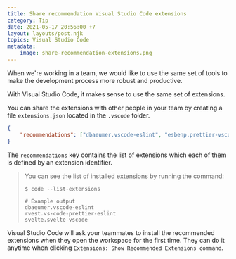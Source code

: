 ```yaml
---
title: Share recommendation Visual Studio Code extensions
category: Tip
date: 2021-05-17 20:56:00 +7
layout: layouts/post.njk
topics: Visual Studio Code
metadata:
    image: share-recommendation-extensions.png
---
```


When we're working in a team, we would like to use the same set of tools to make the development process more robust and productive.

With Visual Studio Code, it makes sense to use the same set of extensions.

You can share the extensions with other people in your team by creating a file `extensions.json` located in the `.vscode` folder.

```json
{
    "recommendations": ["dbaeumer.vscode-eslint", "esbenp.prettier-vscode", "svelte.svelte-vscode"]
}
```

The `recommendations` key contains the list of extensions which each of them is defined by an extension identifier.

> You can see the list of installed extensions by running the command:
>
> ```shell
> $ code --list-extensions
>
> # Example output
> dbaeumer.vscode-eslint
> rvest.vs-code-prettier-eslint
> svelte.svelte-vscode
> ```

Visual Studio Code will ask your teammates to install the recommended extensions when they open the workspace for the first time. They can do it anytime when clicking `Extensions: Show Recommended Extensions command`.
